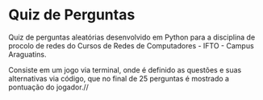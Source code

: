 # Quiz de Perguntas
Quiz de perguntas aleatórias desenvolvido em Python para a disciplina de procolo de redes do Cursos de Redes de Computadores - IFTO - Campus Araguatins.

Consiste em um jogo via terminal, onde é definido as questões e suas alternativas via código, que no final de 25 perguntas é mostrado a pontuação do jogador.//
